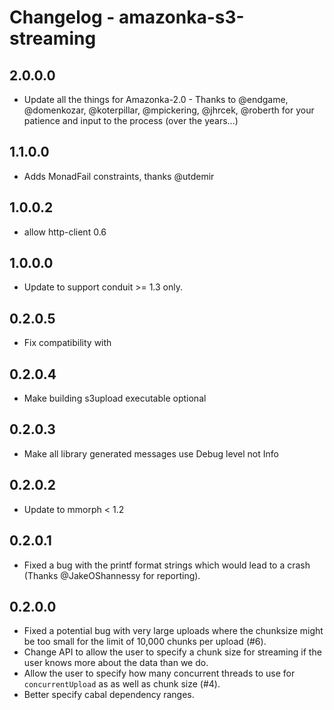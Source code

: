 # Changelog - amazonka-s3-streaming

## 2.0.0.0
 - Update all the things for Amazonka-2.0 - Thanks to @endgame, @domenkozar, @koterpillar, @mpickering, @jhrcek, @roberth for your patience and input to the process (over the years...)

## 1.1.0.0
 - Adds MonadFail constraints, thanks @utdemir

## 1.0.0.2
 - allow http-client 0.6

## 1.0.0.0
 - Update to support conduit >= 1.3 only.

## 0.2.0.5
- Fix compatibility with

## 0.2.0.4
- Make building s3upload executable optional

## 0.2.0.3
 * Make all library generated messages use Debug level not Info

## 0.2.0.2
 * Update to mmorph < 1.2

## 0.2.0.1
 * Fixed a bug with the printf format strings which would lead to a crash (Thanks @JakeOShannessy
   for reporting).

## 0.2.0.0
 * Fixed a potential bug with very large uploads where the chunksize might be too small
   for the limit of 10,000 chunks per upload (#6).
 * Change API to allow the user to specify a chunk size for streaming if the user knows
   more about the data than we do.
 * Allow the user to specify how many concurrent threads to use for `concurrentUpload` as
   as well as chunk size (#4).
 * Better specify cabal dependency ranges.
